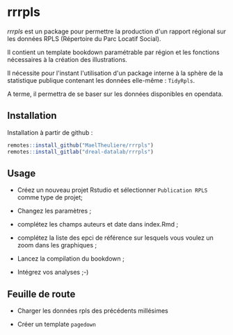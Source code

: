 # rrrpls

*rrrpls* est un package pour permettre la production d'un rapport régional sur les données RPLS (Répertoire du Parc Locatif Social).

Il contient un template bookdown paramétrable par région et les fonctions nécessaires à la création des illustrations.

Il nécessite pour l'instant l'utilisation d'un package interne à la sphère de la statistique publique contenant les données elle-même : `TidyRpls`.

A terme, il permettra de se baser sur les données disponibles en opendata.

## Installation

Installation à partir de github :

``` r
remotes::install_github("MaelTheuliere/rrrpls")
remotes::install_gitlab("dreal-datalab/rrrpls")
```

## Usage

- Créez un nouveau projet Rstudio et sélectionner `Publication RPLS` comme type de projet;

- Changez les paramètres ;

- complétez les champs auteurs et date dans index.Rmd ;

- complétez la liste des epci de référence sur lesquels vous voulez un zoom dans les graphiques ;

- Lancez la compilation du bookdown ;

- Intégrez vos analyses ;-)


## Feuille de route

- Charger les données rpls des précédents millésimes

- Créer un template `pagedown`

